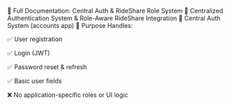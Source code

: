 📘 Full Documentation: Central Auth & RideShare Role System
🧾 Centralized Authentication System & Role-Aware RideShare Integration
🔐 Central Auth System (accounts app)
🧭 Purpose
Handles:

✅ User registration

✅ Login (JWT)

✅ Password reset & refresh

✅ Basic user fields

❌ No application-specific roles or UI logic
